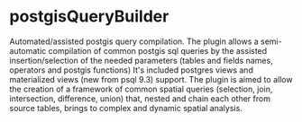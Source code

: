 postgisQueryBuilder
===================
Automated/assisted postgis query compilation.
The plugin allows a semi-automatic compilation of common postgis sql queries by the assisted insertion/selection of the needed parameters (tables and fields names, operators and postgis functions) It's included postgres views and materialized views (new from psql 9.3) support.
The plugin is aimed to allow the creation of a framework of common spatial queries (selection, join, intersection, difference, union) that, nested and chain each other from source tables, brings to complex and dynamic spatial analysis.